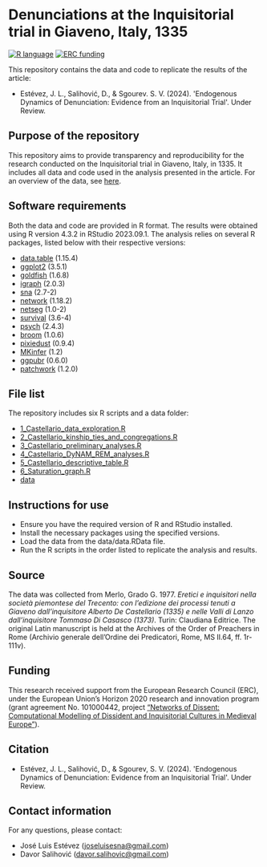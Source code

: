 # Denunciations at the Inquisitorial trial in Giaveno, Italy, 1335

[![R language](https://img.shields.io/badge/language-R-blue)](https://www.r-project.org/)
[![ERC funding](https://img.shields.io/badge/funding-ERC-green)](https://cordis.europa.eu/project/id/101000442)

This repository contains the data and code to replicate the results of the article:
- Estévez, J. L., Salihović, D., & Sgourev. S. V. (2024). 'Endogenous Dynamics of Denunciation: Evidence from an Inquisitorial Trial'. Under Review.

## Purpose of the repository

This repository aims to provide transparency and reproducibility for the research conducted on the Inquisitorial trial in Giaveno, Italy, in 1335. 
It includes all data and code used in the analysis presented in the article.
For an overview of the data, see [here](https://github.com/joseluisesna/Denunciations_in_Giaveno_1335/blob/main/data/README.md).

## Software requirements

Both the data and code are provided in R format. The results were obtained using R version 4.3.2 in RStudio 2023.09.1. 
The analysis relies on several R packages, listed below with their respective versions:
- [data.table](https://rdatatable.gitlab.io/data.table/) (1.15.4)
- [ggplot2](https://ggplot2.tidyverse.org/) (3.5.1)
- [goldfish](https://stocnet.github.io/goldfish/index.html) (1.6.8)
- [igraph](https://r.igraph.org/) (2.0.3)
- [sna](https://cran.r-project.org/web/packages/sna/index.html) (2.7-2)
- [network](https://cran.r-project.org/web/packages/network/index.html) (1.18.2)
- [netseg](https://mbojan.github.io/netseg/) (1.0-2)
- [survival](https://github.com/therneau/survival) (3.6-4)
- [psych](https://cran.r-project.org/web/packages/psych/) (2.4.3)
- [broom](https://broom.tidymodels.org/articles/broom.html) (1.0.6)
- [pixiedust](https://github.com/nutterb/pixiedust) (0.9.4)
- [MKinfer](https://github.com/stamats/MKinfer) (1.2)
- [ggpubr](https://rpkgs.datanovia.com/ggpubr/) (0.6.0)
- [patchwork](https://patchwork.data-imaginist.com/) (1.2.0)

## File list

The repository includes six R scripts and a data folder:
- [1_Castellario_data_exploration.R](https://github.com/joseluisesna/Denunciations_in_Giaveno_1335/blob/main/1_Castellario_data_exploration.R)
- [2_Castellario_kinship_ties_and_congregations.R](https://github.com/joseluisesna/Denunciations_in_Giaveno_1335/blob/main/2_Castellario_kinship_ties_and_congregations.R)
- [3_Castellario_preliminary_analyses.R](https://github.com/joseluisesna/Denunciations_in_Giaveno_1335/blob/main/3_Castellario_preliminary_analyses.R)
- [4_Castellario_DyNAM_REM_analyses.R](https://github.com/joseluisesna/Denunciations_in_Giaveno_1335/blob/main/4_Castellario_DyNAM_REM_analyses.R)
- [5_Castellario_descriptive_table.R](https://github.com/joseluisesna/Denunciations_in_Giaveno_1335/blob/main/5_Castellario_descriptive_table.R)
- [6_Saturation_graph.R](https://github.com/joseluisesna/Denunciations_in_Giaveno_1335/blob/main/6_Saturation_graph.R)
- [data](https://github.com/joseluisesna/Denunciations_in_Giaveno_1335/tree/main/data)

## Instructions for use

- Ensure you have the required version of R and RStudio installed.
- Install the necessary packages using the specified versions.
- Load the data from the data/data.RData file.
- Run the R scripts in the order listed to replicate the analysis and results.

## Source

The data was collected from Merlo, Grado G. 1977. _Eretici e inquisitori nella società piemontese del Trecento: con l’edizione dei processi tenuti a Giaveno dall’inquisitore Alberto De Castellario (1335) e nelle Valli di Lanzo dall’inquisitore Tommaso Di Casasco (1373)_. Turin: Claudiana Editrice. 
The original Latin manuscript is held at the Archives of the Order of Preachers in Rome (Archivio generale dell’Ordine dei Predicatori, Rome, MS II.64, ff. 1r-111v).

## Funding

This research received support from the European Research Council (ERC), under the European Union’s Horizon 2020 research and innovation program (grant agreement No. 101000442, project [“Networks of Dissent: Computational Modelling of Dissident and Inquisitorial Cultures in Medieval Europe”](https://cordis.europa.eu/project/id/101000442)).

## Citation

- Estévez, J. L., Salihović, D., & Sgourev, S. V. (2024). 'Endogenous Dynamics of Denunciation: Evidence from an Inquisitorial Trial'. Under Review.

## Contact information

For any questions, please contact:
- José Luis Estévez (joseluisesna@gmail.com)
- Davor Salihović (davor.salihovic@gmail.com)
